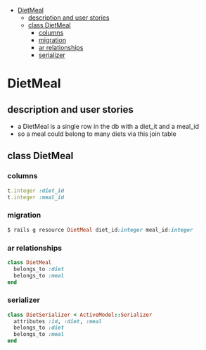 <!-- START doctoc generated TOC please keep comment here to allow auto update -->
<!-- DON'T EDIT THIS SECTION, INSTEAD RE-RUN doctoc TO UPDATE -->


- [DietMeal](#dietmeal)
  - [description and user stories](#description-and-user-stories)
  - [class DietMeal](#class-dietmeal)
    - [columns](#columns)
    - [migration](#migration)
    - [ar relationships](#ar-relationships)
    - [serializer](#serializer)

<!-- END doctoc generated TOC please keep comment here to allow auto update -->

# DietMeal

## description and user stories

- a DietMeal is a single row in the db with a diet_it and a meal_id
- so a meal could belong to many diets via this join table

## class DietMeal

### columns

```ruby
t.integer :diet_id
t.integer :meal_id
```

### migration

```ruby
$ rails g resource DietMeal diet_id:integer meal_id:integer
```

### ar relationships

```ruby
class DietMeal
  belongs_to :diet
  belongs_to :meal
end
```

### serializer

```ruby
class DietSerializer < ActiveModel::Serializer
  attributes :id, :diet, :meal
  belongs_to :diet
  belongs_to :meal
end
```
